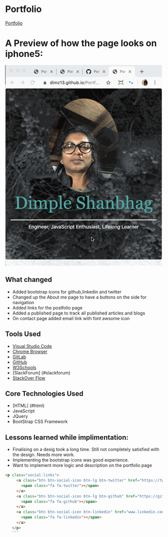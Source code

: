 
# Portfolio
[Portfolio](https://dimz13.github.io/Portfolio/.)


# A Preview of how the page looks on iphone5:
![AboutMe](/iphone1.gif)

## What changed
  - Added bootstrap icons for github,linkedin and twitter
  - Changed up the About me page to have a buttons on the side for navigation
  - Added links for the postfolio page
  - Added a published page to track all published articles and blogs
  - On contact page added email link with font awsome icon

    

## Tools Used

- [Visual Studio Code](#vscode)
- [Chrome Browser](#chrome)
- [GitLab](https://ucb.bootcampcontent.com/)
- [GitHub](https://github.com/)
- [W3Schools](https://www.w3schools.com/default.asp)
- [SlackForum] (#slackforum)
- [StackOver Flow](https://stackoverflow.com/)




## Core Technologies Used
 - [HTML] (#html)
 - JavaScript
 - JQuery
 - BootStrap CSS Framework

## Lessons learned while implimentation:
 - Finalising on a desig took a long time. Still not completely satisfied with the design. Needs more work.
 - Implementing the bootstrap icons was good experience.
 - Want to implement more logic and description on the portfolio page
 ```html
 <p class="social-links">
      <a class="btn btn-social-icon btn-lg btn-twitter" href="https://twitter.com/dimz_13" target="_blank">
        <span class="fa fa-twitter"></span>
      </a>
      <a class="btn btn-social-icon btn-lg btn-github" href="https://github.com/dimz13" target="_blank">
        <span class="fa fa-github"></span>
      </a>
      <a class="btn btn-social-icon btn-linkedin" href="www.linkedin.com/in/dimpleshanbhag" target="_blank">
        <span class="fa fa-linkedin"></span>
      </a>
    </p>
    ```



